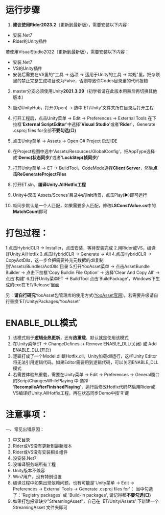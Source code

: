 # 运行步骤  
01. **建议使用Rider2023.2**（更新到最新版），需要安装以下内容：
   - 安装.Net7
   - Rider的Unity插件

   若使用VisualStudio2022（更新到最新版），需要安装以下内容：
   - 安装.Net7
   - VS的Unity插件
   - 安装后需要在VS里的"工具 -> 选项 -> 适用于Unity的工具 -> 常规"里，把杂项里的禁止完整生成项目改为False，否则导致你Codes目录里的代码报错

02. master分支必须使用Unity**2021.3.29**（初学者请在此版本用熟后再切换其他版本）

03. 启动UnityHub，打开(Open) -> 选中'ET/Unity'文件夹所在目录后打开工程

04. 打开工程后，点击Unity菜单 -> Edit -> Preferences -> External Tools 在下拉框'**External ScriptEditor**'中选择'**Visual Studio**'或者'**Rider**'，Generate .csproj files for全部**不要勾选(□)**

05. 点击Unity菜单 -> Assets -> Open C# Project 启动IDE

06. 在Project视图中选中'Assets/Resources/GlobalConfig'，把AppType选择成'**Demo(状态同步)**'或者'**LockStep(帧同步)**'

07. 打开Unity菜单 -> ET -> BuildTool，CodeMode选择**Client Server**，然后**点击ReGenerateProjectFiles**

08. 打开ET.sln，**编译Unity.AllHotfix工程**

09. Unity中双击'Assets/Scenes'目录中的**Init**场景，点击Play(▶)即可运行   

10. 帧同步默认是一个人匹配，如果需要多人匹配，修改**LSConstValue.cs**中的**MatchCount**即可

# 打包过程：
1.点击HybridCLR -> Installer，点击安装，等待安装完成
2.用Rider或VS，编译好Unity.AllHotfix
3.点击HybridCLR -> Generate -> All
4.点击HybridCLR -> CopyAotDlls，这一步会把需要补充元数据的dll复制到'Assets/Bundles/AotDlls'目录
5.打开YooAsset菜单 -> 点击AssetBundle Builder -> 点击下拉框'Copy Buildin File Option' -> 选择'Clear And Copy All' -> 点击'构建'
6.打开Unity菜单ET -> BuildTool 点击'BuildPackage'，Windows下生成的exe在'ET/Release'里面

另：**请自行研究**YooAsset包管理库的使用方式([YooAsset官网](https://www.yooasset.com/))，若需要升级请自行替换'ET/Unity/Packages/YooAsset'

# ENABLE_DLL模式
1. 该模式用于**逻辑全热更新**，还有**热重载**，默认就是使用该模式
2. 在Unity菜单ET -> ChangeDefines -> Remove ENABLE_DLL(关闭) 或 Add ENABLE_DLL(开启)
3. 逻辑打成了一个Model.dll跟Hotfix.dll，Unity加载dll运行，这样Unity Editor将无法引用逻辑代码。如果Editor需要用到逻辑代码，可以关闭ENABLE_DLL模式
4. 若需要体验热重载，需要在Unity菜单 -> Edit -> Preferences -> General窗口的ScriptChangesWhilePlaying 中 选择 '**RecompileAfterFinishedPlaying**'，运行后修改Hotfix代码然后用Rider或VS编译好Unity.AllHotfix工程，再在状态同步Demo中按'R'键

# 注意事项：

一、常见出错原因：
1. 中文目录
2. Rider或VS没有更新到最新版本
3. Rider或VS没有安装相关组件
4. 没安装.Net7
5. 没编译服务端所有工程
6. Unity版本不兼容
7. Win7用户，没有特别设置
8. 编译过程中如果出现依赖问题，也有可能是'Unity菜单 -> Edit -> Preferences -> External Tools -> Generate .csproj files for'：
   当中勾选了：'Registry packages' 或 'Build-in packages', 请记得都**不要勾选(□)**
9. 如果打包报错缺少"StreamingAsset"，自己在 'ET/Unity/Assets' 下新建一个 StreamingAsset 文件夹即可